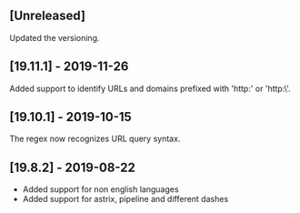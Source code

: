 ## [Unreleased]
Updated the versioning.

## [19.11.1] - 2019-11-26
Added support to identify URLs and domains prefixed with 'http:' or 'http:\\'.

## [19.10.1] - 2019-10-15
The regex now recognizes URL query syntax.
  
## [19.8.2] - 2019-08-22
  - Added support for non english languages
  - Added support for astrix, pipeline and different dashes
